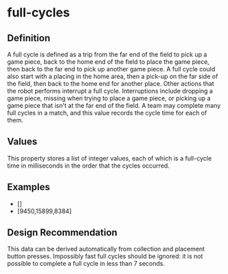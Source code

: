 # full-cycles

## Definition
A full cycle is defined as a trip from the far end of the field to pick up a game piece, back to the home end of the field to place the game piece, then back to the far end to pick up another game piece. A full cycle could also start with a placing in the home area, then a pick-up on the far side of the field, then back to the home end for another place.  Other actions that the robot performs interrupt a full cycle. Interruptions include dropping a game piece, missing when trying to place a game piece, or picking up a game piece that isn't at the far end of the field.  A team may complete many full cycles in a match, and this value records the cycle time for each of them.

## Values
This property stores a list of integer values, each of which is a full-cycle time in milliseconds in the order that the cycles occurred.

## Examples
- []
- [9450,15899,8384]

## Design Recommendation
This data can be derived automatically from collection and placement button presses. Impossibly fast full cycles should be ignored: it is not possible to complete a full cycle in less than 7 seconds.